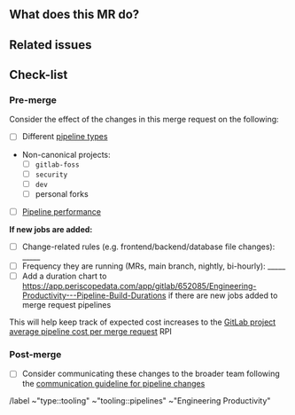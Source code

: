 <!-- See Pipelines for the GitLab project: https://docs.gitlab.com/ee/development/pipelines.html -->
<!-- When in doubt about a Pipeline configuration change, feel free to ping @gl-quality/eng-prod. -->

## What does this MR do?

<!-- Briefly describe what this MR is about -->

## Related issues

<!-- Link related issues below. -->

## Check-list

### Pre-merge

Consider the effect of the changes in this merge request on the following:

- [ ] Different [pipeline types](https://docs.gitlab.com/ee/development/pipelines.html#pipelines-for-merge-requests)
- Non-canonical projects:
  - [ ] `gitlab-foss`
  - [ ] `security`
  - [ ] `dev`
  - [ ] personal forks
- [ ] [Pipeline performance](https://about.gitlab.com/handbook/engineering/quality/performance-indicators/#average-merge-request-pipeline-duration-for-gitlab)

**If new jobs are added:**

- [ ] Change-related rules (e.g. frontend/backend/database file changes): _____
- [ ] Frequency they are running (MRs, main branch, nightly, bi-hourly): _____
- [ ] Add a duration chart to https://app.periscopedata.com/app/gitlab/652085/Engineering-Productivity---Pipeline-Build-Durations if there are new jobs added to merge request pipelines

This will help keep track of expected cost increases to the [GitLab project average pipeline cost per merge request](https://about.gitlab.com/handbook/engineering/quality/performance-indicators/#gitlab-project-average-pipeline-cost-per-merge-request) RPI

### Post-merge

- [ ] Consider communicating these changes to the broader team following the [communication guideline for pipeline changes](https://about.gitlab.com/handbook/engineering/quality/engineering-productivity/#pipeline-changes)

/label ~"type::tooling" ~"tooling::pipelines" ~"Engineering Productivity"
